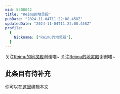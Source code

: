 ```yaml
---
mid: 5308042
title: "Reimu的地灵殿"
pubDate: "2024-11-04T11:22:08.458Z"
updatedDate: "2024-11-04T11:22:08.458Z"
profile:
  {
    Nickname: ["Reimu的地灵殿"],
  }
---
```


关注[Reimu的地灵殿](https://space.bilibili.com/5308042)谢谢喵~ 关注[Reimu的地灵殿](https://space.bilibili.com/5308042)谢谢喵~

## 此条目有待补充
你可以在[这里](https://github.com/Yuhanawa/VTuber.ICU-Content/edit/master/v/Reimu的地灵殿/index.md)编辑本文
